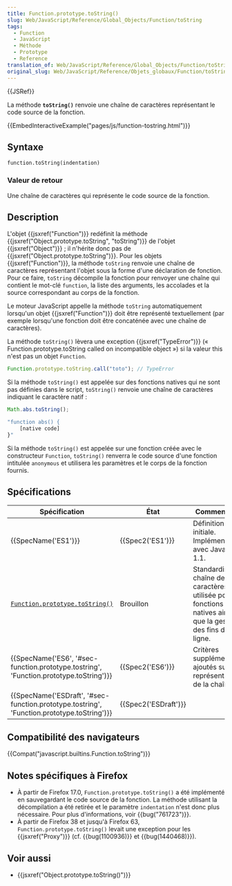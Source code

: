 ```yaml
---
title: Function.prototype.toString()
slug: Web/JavaScript/Reference/Global_Objects/Function/toString
tags:
  - Function
  - JavaScript
  - Méthode
  - Prototype
  - Reference
translation_of: Web/JavaScript/Reference/Global_Objects/Function/toString
original_slug: Web/JavaScript/Reference/Objets_globaux/Function/toString
---
```

{{JSRef}}

La méthode **`toString()`** renvoie une chaîne de caractères représentant le code source de la fonction.

{{EmbedInteractiveExample("pages/js/function-tostring.html")}}

## Syntaxe

    function.toString(indentation)

### Valeur de retour

Une chaîne de caractères qui représente le code source de la fonction.

## Description

L'objet {{jsxref("Function")}} redéfinit la méthode {{jsxref("Object.prototype.toString", "toString")}} de l'objet {{jsxref("Object")}} ; il n'hérite donc pas de {{jsxref("Object.prototype.toString")}}. Pour les objets {{jsxref("Function")}}, la méthode `toString` renvoie une chaîne de caractères représentant l'objet sous la forme d'une déclaration de fonction. Pour ce faire, `toString` décompile la fonction pour renvoyer une chaîne qui contient le mot-clé `function`, la liste des arguments, les accolades et la source correspondant au corps de la fonction.

Le moteur JavaScript appelle la méthode `toString` automatiquement lorsqu'un objet {{jsxref("Function")}} doit être représenté textuellement (par exemple lorsqu'une fonction doit être concaténée avec une chaîne de caractères).

La méthode `toString()` lèvera une exception {{jsxref("TypeError")}} (« Function.prototype.toString called on incompatible object ») si la valeur this n'est pas un objet `Function`.

```js example-bad
Function.prototype.toString.call("toto"); // TypeError
```

Si la méthode `toString()` est appelée sur des fonctions natives qui ne sont pas définies dans le script, `toString()` renvoie une chaîne de caractères indiquant le caractère natif :

```js
Math.abs.toString();

"function abs() {
    [native code]
}"
```

Si la méthode `toString()` est appelée sur une fonction créée avec le constructeur `Function`, `toString()` renverra le code source d'une fonction intitulée `anonymous` et utilisera les paramètres et le corps de la fonction fournis.

## Spécifications

| Spécification                                                                                                            | État                         | Commentaires                                                                                                    |
| ------------------------------------------------------------------------------------------------------------------------ | ---------------------------- | --------------------------------------------------------------------------------------------------------------- |
| {{SpecName('ES1')}}                                                                                                 | {{Spec2('ES1')}}         | Définition initiale. Implémentée avec JavaScript 1.1.                                                           |
| [`Function.prototype.toString()`](https://tc39.github.io/Function-prototype-toString-revision/#sec-introduction)         | Brouillon                    | Standardise la chaîne de caractères utilisée pour les fonctions natives ainsi que la gestion des fins de ligne. |
| {{SpecName('ES6', '#sec-function.prototype.tostring', 'Function.prototype.toString')}}     | {{Spec2('ES6')}}         | Critères supplémentaires ajoutés sur la représentation de la chaîne.                                            |
| {{SpecName('ESDraft', '#sec-function.prototype.tostring', 'Function.prototype.toString')}} | {{Spec2('ESDraft')}} |                                                                                                                 |

## Compatibilité des navigateurs

{{Compat("javascript.builtins.Function.toString")}}

## Notes spécifiques à Firefox

- À partir de Firefox 17.0, `Function.prototype.toString()` a été implémenté en sauvegardant le code source de la fonction. La méthode utilisant la décompilation a été retirée et le paramètre `indentation` n'est donc plus nécessaire. Pour plus d'informations, voir {{bug("761723")}}.
- À partir de Firefox 38 et jusqu'à Firefox 63, `Function.prototype.toString()` levait une exception pour les {{jsxref("Proxy")}} (cf. {{bug(1100936)}} et {{bug(1440468)}}).

## Voir aussi

- {{jsxref("Object.prototype.toString()")}}
